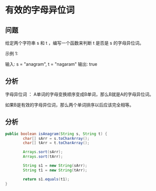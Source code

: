 # 有效的字母异位词



## 问题

给定两个字符串 s 和 t ，编写一个函数来判断 t 是否是 s 的字母异位词。

示例 1:

输入: s = "anagram", t = "nagaram"
输出: true



## 分析

字母异位词 ： A单词的字母变换顺序变成B单词，那么B就是A的字母异位词。 

如果B是有效的字母异位词，那么两个单词排序以后应该完全相等。



## 分析

```java
public boolean isAnagram(String s, String t) {
        char[] sArr = s.toCharArray();
        char[] tArr = t.toCharArray();

        Arrays.sort(sArr);
        Arrays.sort(tArr);

        String s1 = new String(sArr);
        String t1 = new String(tArr);

        return s1.equals(t1);
}
```

